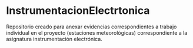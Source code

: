# InstrumentacionElectrtonica
Repositorio creado para anexar evidencias correspondientes a trabajo individual en el proyecto (estaciones meteorológicas) correspondiente a la asignatura instrumentación electrónica.

